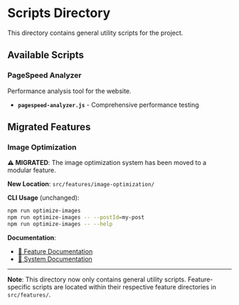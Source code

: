 # Scripts Directory

This directory contains general utility scripts for the project.

## Available Scripts

### PageSpeed Analyzer
Performance analysis tool for the website.

- **`pagespeed-analyzer.js`** - Comprehensive performance testing

## Migrated Features

### Image Optimization
**⚠️ MIGRATED**: The image optimization system has been moved to a modular feature.

**New Location**: `src/features/image-optimization/`

**CLI Usage** (unchanged):
```bash
npm run optimize-images
npm run optimize-images -- --postId=my-post
npm run optimize-images -- --help
```

**Documentation**:
- [📖 Feature Documentation](../src/features/image-optimization/README.md)
- [📖 System Documentation](../docs/image-optimization.md)

---

**Note**: This directory now only contains general utility scripts. Feature-specific scripts are located within their respective feature directories in `src/features/`.

